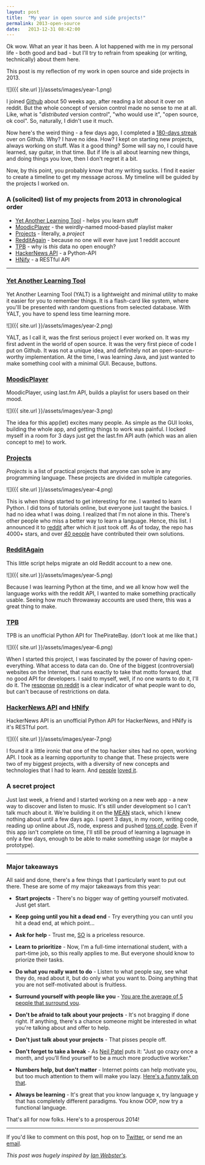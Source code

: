 ```yaml
---
layout: post
title:  "My year in open source and side projects!"
permalink: 2013-open-source
date:   2013-12-31 08:42:00
---
```


Ok wow. What an year it has been. A lot happened with me in my personal life - both good and bad - but I'll try to refrain from speaking (or writing, technically) about them here.

This post is my reflection of my work in open source and side projects in 2013.

![]({{ site.url }}/assets/images/year-1.png)

I joined [Github](https://github.com/) about 50 weeks ago, after reading a lot about it over on reddit. But the whole concept of version control made no sense to me at all. Like, what is "*distributed* version control", "who would use it", "open source, ok cool". So, naturally, I didn't use it much.

Now here's the weird thing - a few days ago, I completed a [180-days streak](https://github.com/karan) over on Github. Why? I have no idea. How? I kept on starting new projects, always working on stuff. Was it a good thing? Some will say no, I could have learned, say guitar, in that time. But if life is all about learning new things, and doing things you love, then I don't regret it a bit.

Now, by this point, you probably know that my writing sucks. I find it easier to create a timeline to get my message across. My timeline will be guided by the projects I worked on.

### A (solicited) list of my projects from 2013 in chronological order

- [Yet Another Learning Tool](https://github.com/karan/YALT) - helps you learn stuff
- [MoodicPlayer](https://github.com/karan/MoodicPlayer) - the weirdly-named mood-based playlist maker
- [Projects](https://github.com/karan/Projects) - literally, a *project*
- [RedditAgain](https://github.com/karan/RedditAgain) - because no one will ever have just 1 reddit account
- [TPB](https://github.com/karan/TPB) - why is *this* data no open enough?
- [HackerNews API](https://github.com/karan/HackerNewsAPI) - a Python-API
- [HNify](https://github.com/karan/HNify) - a RESTful API

-----

### [Yet Another Learning Tool](https://github.com/karan/YALT)

Yet Another Learning Tool (YALT) is a lightweight and minimal utility to make it easier for you to remember things. It is a flash-card like system, where you'lll be presented with random questions from selected database. With YALT, you have to spend less time learning more.

![]({{ site.url }}/assets/images/year-2.png)

YALT, as I call it, was the first serious project I ever worked on. It was my first advent in the world of open source. It was the very first piece of code I put on Github. It was not a unique idea, and definitely not an open-source-worthy implementation. At the time, I was learning Java, and just wanted to make something cool with a minimal GUI. Because, buttons.

### [MoodicPlayer](https://github.com/karan/MoodicPlayer)

MoodicPlayer, using last.fm API, builds a playlist for users based on their mood.

![]({{ site.url }}/assets/images/year-3.png)

The idea for this app(let) excites many people. As simple as the GUI looks, building the whole app, and getting things to work was painful. I locked myself in a room for 3 days just get the last.fm API auth (which was an alien concept to me) to work.

### [Projects](https://github.com/karan/Projects)

*Projects* is a list of practical projects that anyone can solve in any programming language. These projects are divided in multiple categories.

![]({{ site.url }}/assets/images/year-4.png)

This is when things started to get interesting for me. I wanted to learn Python. I did tons of tutorials online, but everyone just taught the basics. I had no idea what I was doing. I realized that I'm not alone in this. There's other people who miss a better way to learn a language. Hence, this list. I announced it to [reddit](http://www.reddit.com/r/learnpython/comments/1huuqk/im_doing_100_projects_in_python_to_learn_the/) after which it just took off. As of today, the repo has 4000+ stars, and over [40 people](https://github.com/karan/Projects-Solutions/graphs/contributors) have contributed their own solutions.

### [RedditAgain](https://github.com/karan/RedditAgain)

This little script helps migrate an old Reddit account to a new one.

![]({{ site.url }}/assets/images/year-5.png)

Because I was learning Python at the time, and we all know how well the language works with the reddit API, I wanted to make something practically usable. Seeing how much throwaway accounts are used there, this was a great thing to make.

### [TPB](https://github.com/karan/TPB)

TPB is an unofficial Python API for ThePirateBay. (don't look at me like that.)

![]({{ site.url }}/assets/images/year-6.png)

When I started this project, I was fascinated by the power of having open-everything. What access to data can do. One of the biggest (controversial) websites on the Internet, that runs exactly to take that motto forward, that no good API for developers. I said to myself, well, if no one wants to do it, I'll do it. The [response](http://www.reddit.com/r/programming/comments/1lkg1y/thepiratebay_api_for_python/) [on reddit](http://www.reddit.com/r/opensource/comments/1lkfyl/thepiratebay_api_for_python/) is a clear indicator of what people want to do, but can't because of restrictions on data.

### [HackerNews API](https://github.com/karan/HackerNewsAPI) and [HNify](https://github.com/karan/HNify)

HackerNews API is an unofficial Python API for HackerNews, and HNify is it's RESTful port.

![]({{ site.url }}/assets/images/year-7.png)

I found it a little ironic that one of the top hacker sites had no open, working API. I took as a learning opportunity to change that. These projects were two of my biggest projects, with a diversity of new concepts and technologies that I had to learn. And [people](https://news.ycombinator.com/item?id=6374031) [loved it](http://www.reddit.com/r/flask/comments/1ph746/hnify_api_for_hacker_news_my_first_api_in_flask/).

### A secret project

Just last week, a friend and I started working on a new web app - a new way to discover and listen to music. It's still under development so I can't talk much about it. We're building it on the [MEAN](http://mean.io/) stack, which I knew nothing about until a few days ago. I spent 3 days, in my room, writing code, reading up online about JS, node, express and pushed [tons of code](https://twitter.com/TheKaranGoel/status/417558558645813248). Even if this app isn't complete on time, I'll still be proud of learning a lagnuage in only a few days, enough to be able to make something usage (or maybe a prototype).

-------

### Major takeaways

All said and done, there's a few things that I particularly want to put out there. These are some of my major takeaways from this year:

- **Start projects** - There's no bigger way of getting yourself motivated. Just get start.

- **Keep going until you hit a dead end** - Try everything you can until you hit a dead end, at which point...

- **Ask for help** - Trust me, [SO](http://stackoverflow.com) is a priceless resource.

- **Learn to prioritize** - Now, I'm a full-time international student, with a part-time job, so this really applies to me. But everyone should know to priorize their tasks.

- **Do what you really want to do** - Listen to what people say, see what they do, read about it, but do only what you want to. Doing anything that you are not self-motivated about is fruitless.

- **Surround yourself with people like you** - [You are the average of 5 people that surround you](http://blog.ivyexec.com/2013/you-are-the-average-of-5-people-you-surround-yourself-with/).

- **Don't be afraid to talk about your projects** - It's not bragging if done right. If anything, there's a chance someone might be interested in what you're talking about and offer to help.

- **Don't just talk about your projects** - That pisses people off.

- **Don't forget to take a break** - As [Neil Patel](http://www.quicksprout.com/2013/05/06/how-to-be-a-workaholic-and-not-get-burnout/) puts it: "Just go crazy once a month, and you’ll find yourself to be a much more productive worker."

- **Numbers help, but don't matter** - Internet points can help motivate you, but too much attention to them will make you lazy. [Here's a funny talk on that](http://www.youtube.com/watch?v=UIDb6VBO9os).

- **Always be learning** - It's great that you know language x, try language y that has completely different paradigms. You know OOP, now try a functional language.

That's all for now folks. Here's to a prosperous 2014!

--------

If you'd like to comment on this post, hop on to [Twitter](https://twitter.com/TheKaranGoel), or send me an [email](mailto:karan@goel.im).

*This post was hugely inspired by [Ian Webster's](http://www.ianww.com/blog/2013/12/31/my-year-in-side-projects/).*
